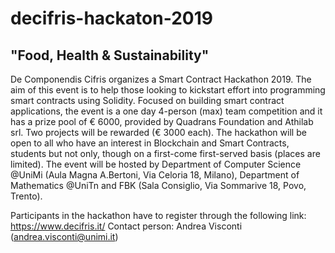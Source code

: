 # decifris-hackaton-2019
## "Food, Health & Sustainability"

De Componendis Cifris organizes a Smart Contract Hackathon 2019. The aim of this event is to help those
looking to kickstart effort into programming smart contracts using Solidity. Focused on building smart contract
applications, the event is a one day 4-person (max) team competition and it has a prize pool of € 6000,
provided by Quadrans Foundation and Athilab srl. Two projects will be rewarded (€ 3000 each).
The hackathon will be open to all who have an interest in Blockchain and Smart Contracts, students but not
only, though on a first-come first-served basis (places are limited).
The event will be hosted by Department of Computer Science @UniMi (Aula Magna A.Bertoni, Via Celoria
18, Milano), Department of Mathematics @UniTn and FBK (Sala Consiglio, Via Sommarive 18, Povo, Trento).


Participants in the hackathon have to register through the following link: https://www.decifris.it/
Contact person: Andrea Visconti (andrea.visconti@unimi.it)
